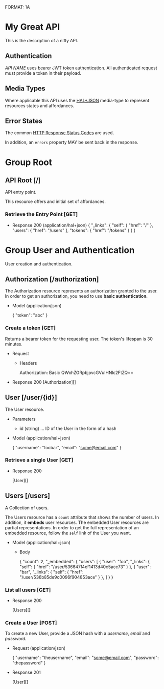 FORMAT: 1A

# My Great API
This is the description of a nifty API.

## Authentication
*API NAME* uses bearer JWT token authentication. All authenticated request must
provide a token in their payload.

## Media Types
Where applicable this API uses the [HAL+JSON](https://github.com/mikekelly/hal_specification/blob/master/hal_specification.md) media-type to represent resources states and affordances.

## Error States
The common [HTTP Response Status Codes](https://github.com/for-GET/know-your-http-well/blob/master/status-codes.md) are used.

In addition, an `errors` property MAY be sent back in the response.



# Group Root

## API Root [/]
API entry point.

This resource offers and initial set of affordances.

### Retrieve the Entry Point [GET]

+ Response 200 (application/hal+json)
	{
		"_links": {
			"self": { "href": "/" },
			"users": { "href": "/users" },
			"tokens": { "href": "/tokens" }
		}
	}



# Group User and Authentication
User creation and authentication.

## Authorization [/authorization]
The Authorization resource represents an authorization granted to the user.
In order to get an authorization, you need to use **basic authentication**.

+ Model (application/json)

	{
		"token": "abc"
	}

### Create a token [GET]
Returns a bearer token for the requesting user. The token's lifespan is
30 minutes.

+ Request
	+ Headers

		 Authorization: Basic QWxhZGRpbjpvcGVuIHNlc2FtZQ==

+ Response 200
	[Authorization][]

## User [/user/{id}]
The User resource.

+ Parameters
	+ id (string) ... ID of the User in the form of a hash

+ Model (application/hal+json)

	{
		"username": "foobar",
		"email": "some@email.com"
	}

### Retrieve a single User [GET]

+ Response 200
    
	[User][]


## Users [/users]
A Collection of users.

The Users resource has a `count` attribute that shows the number of users. In
addition, it **embeds** user resources. The embedded User resources are partial
representations. In order to get the full representation of an embedded resource,
follow the `self` link of the User you want.

+ Model (application/hal+json)

	+ Body

		{
			"count": 2,
			"_embedded": {
			  	"users": [
			  		{
						"user": "foo",
						"_links": {
						"self": {
							"href": "/user/536647f4ef1413d40c5acc73"
						}
					},
			  		{
						"user": "bar",
						"_links": {
						"self": {
							"href": "/user/536b85de9c0096f904853ace"
						}
					},
			  	]
			}
		}

### List all users [GET]

+ Response 200

	[Users][]

### Create a User [POST]
To create a new User, provide a JSON hash with a *username*, *email* and *password*.

+ Request (application/json)

	{
		"username": "theusername",
		"email": "some@email.com",
		"password": "thepassword"
	}

+ Response 201

	[User][]
